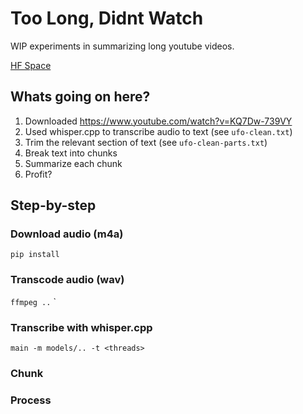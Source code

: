 # Too Long, Didnt Watch

WIP experiments in summarizing long youtube videos.

[HF Space](https://huggingface.co/spaces/mike-ravkine/too-long-didnt-watch)

## Whats going on here?

1. Downloaded https://www.youtube.com/watch?v=KQ7Dw-739VY
2. Used whisper.cpp to transcribe audio to text (see `ufo-clean.txt`)
3. Trim the relevant section of text (see `ufo-clean-parts.txt`)
4. Break text into chunks
5. Summarize each chunk
6. Profit?

## Step-by-step

### Download audio (m4a)

`pip install `

### Transcode audio (wav)

`ffmpeg ..`
`
### Transcribe with whisper.cpp

`main -m models/.. -t <threads>`

### Chunk

### Process
